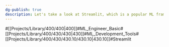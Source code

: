 ```yaml
---
dg-publish: true
description: Let's take a look at Streamlit, which is a popular ML framework that allows you to easily configure front-end and back-end, but is not customizable
---
```

#[[Projects/Library/400/400\|400]]#ML_Engineer_Basic#[[Projects/Library/400/430/430\|430]]#ML_Development_Tools#[[Projects/Library/400/430/430.10/430.10\|430.10]]#Streamlit

